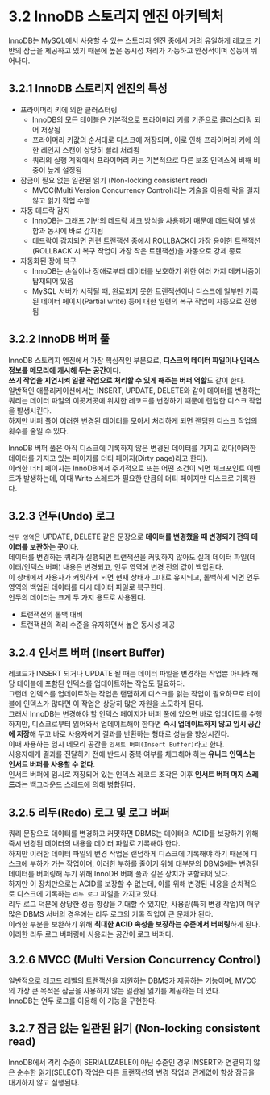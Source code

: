 # 3.2 InnoDB 스토리지 엔진 아키텍처

InnoDB는 MySQL에서 사용할 수 있는 스토리지 엔진 중에서 거의 유일하게 레코드 기반의 잠금을 제공하고 있기 때문에 높은 동시성 처리가 가능하고 안정적이며 성능이 뛰어나다.

## 3.2.1 InnoDB 스토리지 엔진의 특성

- 프라이머리 키에 의한 클러스터링
  - InnoDB의 모든 테이블은 기본적으로 프라이머리 키를 기준으로 클러스터링 되어 저장됨
  - 프라이머리 키값의 순서대로 디스크에 저장되며, 이로 인해 프라이머리 키에 의한 레인지 스캔이 상당히 빨리 처리됨
  - 쿼리의 실행 계획에서 프라이머리 키는 기본적으로 다른 보조 인덱스에 비해 비중이 높게 설정됨
- 잠금이 필요 없는 일관된 읽기 (Non-locking consistent read)
  - MVCC(Multi Version Concurrency Control)라는 기술을 이용해 락을 걸지 않고 읽기 작업 수행
- 자동 데드락 감지
  - InnoDB는 그래프 기반의 데드락 체크 방식을 사용하기 때문에 데드락이 발생함과 동시에 바로 감지됨
  - 데드락이 감지되면 관련 트랜잭션 중에서 ROLLBACK이 가장 용이한 트랜잭션(ROLLBACK 시 복구 작업이 가장 작은 트랜잭션)을 자동으로 강제 종료
- 자동화된 장애 복구
  - InnoDB는 손실이나 장애로부터 데이터를 보호하기 위한 여러 가지 메커니즘이 탑재되어 있음
  - MySQL 서버가 시작될 때, 완료되지 못한 트랜잭션이나 디스크에 일부만 기록된 데이터 페이지(Partial write) 등에 대한 일련의 복구 작업이 자동으로 진행됨

## 3.2.2 InnoDB 버퍼 풀

InnoDB 스토리지 엔진에서 가장 핵심적인 부분으로, **디스크의 데이터 파일이나 인덱스 정보를 메모리에 캐시해 두는 공간**이다.  
**쓰기 작업을 지연시켜 일괄 작업으로 처리할 수 있게 해주는 버퍼 역할**도 같이 한다.  
일반적인 애플리케이션에서는 INSERT, UPDATE, DELETE와 같이 데이터를 변경하는 쿼리는 데이터 파일의 이곳저곳에 위치한 레코드를 변경하기 때문에 랜덤한 디스크 작업을 발생시킨다.  
하지만 버퍼 풀이 이러한 변경된 데이터를 모아서 처리하게 되면 랜덤한 디스크 작업의 횟수를 줄일 수 있다.

InnoDB 버퍼 풀은 아직 디스크에 기록하지 않은 변경된 데이터를 가지고 있다(이러한 데이터를 가지고 있는 페이지를 더티 페이지(Dirty page)라고 한다).  
이러한 더티 페이지는 InnoDB에서 주기적으로 또는 어떤 조건이 되면 체크포인트 이벤트가 발생하는데, 이때 Write 스레드가 필요한 만큼의 더티 페이지만 디스크로 기록한다.

## 3.2.3 언두(Undo) 로그

`언두 영역`은 UPDATE, DELETE 같은 문장으로 **데이터를 변경했을 때 변경되기 전의 데이터를 보관하는 곳**이다.  
데이터를 변경하는 쿼리가 실행되면 트랜잭션을 커밋하지 않아도 실제 데이터 파일(데이터/인덱스 버퍼) 내용은 변경되고, 언두 영역에 변경 전의 값이 백업된다.  
이 상태에서 사용자가 커밋하게 되면 현재 상태가 그대로 유지되고, 롤백하게 되면 언두 영역의 백업된 데이터를 다시 데이터 파일로 복구한다.  
언두의 데이터는 크게 두 가지 용도로 사용된다.

- 트랜잭션의 롤백 대비
- 트랜잭션의 격리 수준을 유지하면서 높은 동시성 제공

## 3.2.4 인서트 버퍼 (Insert Buffer)

레코드가 INSERT 되거나 UPDATE 될 때는 데이터 파일을 변경하는 작업뿐 아니라 해당 테이블에 포함된 인덱스를 업데이트하는 작업도 필요하다.  
그런데 인덱스를 업데이트하는 작업은 랜덤하게 디스크를 읽는 작업이 필요하므로 테이블에 인덱스가 많다면 이 작업은 상당히 많은 자원을 소모하게 된다.  
그래서 InnoDB는 변경해야 할 인덱스 페이지가 버퍼 풀에 있으면 바로 업데이트를 수행하지만, 디스크로부터 읽어와서 업데이트해야 한다면 **즉시 업데이트하지 않고 임시 공간에 저장**해 두고 바로 사용자에게 결과를 반환하는 형태로 성능을 향상시킨다.  
이때 사용하는 임시 메모리 공간을 `인서트 버퍼(Insert Buffer)`라고 한다.  
사용자에게 결과를 전달하기 전에 반드시 중복 여부를 체크해야 하는 **유니크 인덱스는 인서트 버퍼를 사용할 수 없다**.  
인서트 버퍼에 임시로 저장되어 있는 인덱스 레코드 조각은 이후 **인서트 버퍼 머지 스레드**라는 백그라운드 스레드에 의해 병합된다.

## 3.2.5 리두(Redo) 로그 및 로그 버퍼

쿼리 문장으로 데이터를 변경하고 커밋하면 DBMS는 데이터의 ACID를 보장하기 위해 즉시 변경된 데이터의 내용을 데이터 파일로 기록해야 한다.  
하지만 이러한 데이터 파일의 변경 작업은 랜덤하게 디스크에 기록해야 하기 때문에 디스크에 부하가 가는 작업이며, 이러한 부하를 줄이기 위해 대부분의 DBMS에는 변경된 데이터를 버퍼링해 두기 위해 InnoDB 버퍼 풀과 같은 장치가 포함되어 있다.  
하지만 이 장치만으로는 ACID를 보장할 수 없는데, 이를 위해 변경된 내용을 순차적으로 디스크에 기록하는 `리두 로그` 파일을 가지고 있다.  
리두 로그 덕분에 상당한 성능 향상을 기대할 수 있지만, 사용량(특히 변경 작업)이 매우 많은 DBMS 서버의 경우에는 리두 로그의 기록 작업이 큰 문제가 된다.  
이러한 부분을 보완하기 위해 **최대한 ACID 속성을 보장하는 수준에서 버퍼링**하게 된다.  
이러한 리두 로그 버퍼링에 사용되는 공간이 로그 버퍼다.

## 3.2.6 MVCC (Multi Version Concurrency Control)

일반적으로 레코드 레벨의 트랜잭션을 지원하는 DBMS가 제공하는 기능이며, MVCC의 가장 큰 목적은 잠금을 사용하지 않는 일관된 읽기를 제공하는 데 있다.  
InnoDB는 언두 로그를 이용해 이 기능을 구현한다.

## 3.2.7 잠금 없는 일관된 읽기 (Non-locking consistent read)

InnoDB에서 격리 수준이 SERIALIZABLE이 아닌 수준인 경우 INSERT와 연결되지 않은 순수한 읽기(SELECT) 작업은 다른 트랜잭션의 변경 작업과 관계없이 항상 잠금을 대기하지 않고 실행된다.
